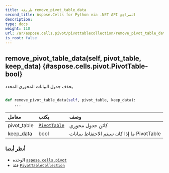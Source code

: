 ```yaml
---
title: طريقة remove_pivot_table_data
second_title: Aspose.Cells for Python via .NET API المراجع
description:
type: docs
weight: 110
url: /ar/aspose.cells.pivot/pivottablecollection/remove_pivot_table_data/
is_root: false
---
```

##  remove_pivot_table_data(self, pivot_table, keep_data) {#aspose.cells.pivot.PivotTable-bool}
يحذف جدول البيانات المحوري المحدد



```python

def remove_pivot_table_data(self, pivot_table, keep_data):
    ...
```


| معامل| يكتب| وصف|
| :- | :- | :- |
| pivot_table | [`PivotTable`](/cells/python-net/ar/aspose.cells.pivot/pivottable) | كائن جدول محوري|
| keep_data | bool | ما إذا كان سيتم الاحتفاظ ببيانات PivotTable|



###  أنظر أيضا
* الوحدة [`aspose.cells.pivot`](../../)
* فئة [`PivotTableCollection`](/cells/python-net/ar/aspose.cells.pivot/pivottablecollection)
